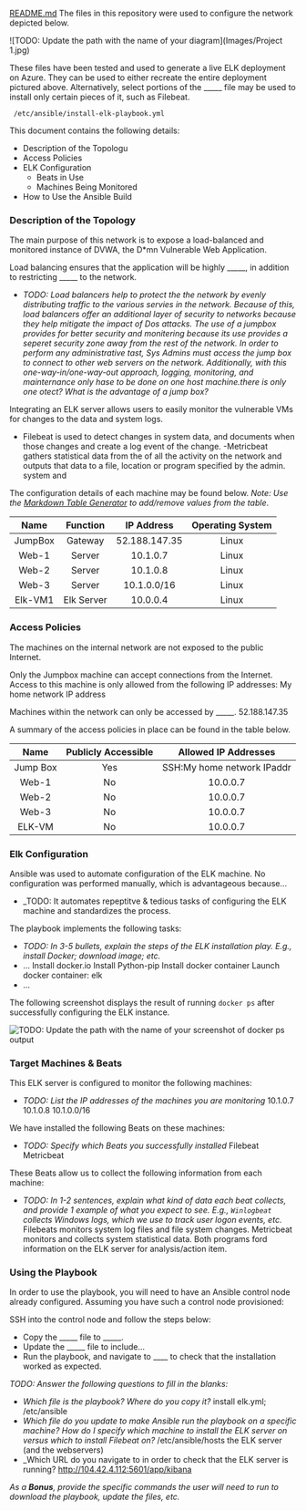 
[README.md](https://github.com/CDA1977/CDA1977/files/7388125/README.md)
The files in this repository were used to configure the network depicted below.

![TODO: Update the path with the name of your diagram](Images/Project 1.jpg)

These files have been tested and used to generate a live ELK deployment on Azure. They can be used to either recreate the entire deployment pictured above. Alternatively, select portions of the _____ file may be used to install only certain pieces of it, such as Filebeat.

     /etc/ansible/install-elk-playbook.yml
     
This document contains the following details:
- Description of the Topologu
- Access Policies
- ELK Configuration
  - Beats in Use
  - Machines Being Monitored
- How to Use the Ansible Build


### Description of the Topology

The main purpose of this network is to expose a load-balanced and monitored instance of DVWA, the D*mn Vulnerable Web Application.

Load balancing ensures that the application will be highly _____, in addition to restricting _____ to the network.
- _TODO: Load balancers help to protect the the network by evenly distributing traffic to the various servies in the network. Because of this, load balancers offer an additional layer of security to networks because they help mitigate the impact of Dos attacks.
The use of a jumpbox provides for better security and monitering because its use provides a seperet security zone away from the rest of the network. In order to perform any administrative tast, Sys Admins must access the jump box to connect to other web servers on the network. Additionally, with this one-way-in/one-way-out approach, logging, monitoring, and mainternance only hase to be done on one host machine.there is only one otect? What is the advantage of a jump box?_

Integrating an ELK server allows users to easily monitor the vulnerable VMs for changes to the data and system logs.
- Filebeat is used to detect changes in system data, and documents when those changes and create a log event of the change. 
-Metricbeat gathers statistical data from the of all the activity on the network and outputs that data to a file, location or program specified by the admin. system and 

The configuration details of each machine may be found below.
_Note: Use the [Markdown Table Generator](http://www.tablesgenerator.com/markdown_tables) to add/remove values from the table_.

|   Name  	|  Function  	|   IP Address  	| Operating System 	|
|:-------:	|:----------:	|:-------------:	|:----------------:	|
| JumpBox 	| Gateway    	| 52.188.147.35 	| Linux            	|
| Web-1   	| Server     	| 10.1.0.7      	| Linux            	|
| Web-2   	| Server     	| 10.1.0.8      	| Linux            	|
| Web-3   	| Server     	| 10.1.0.0/16   	| Linux            	|
| Elk-VM1 	| Elk Server 	| 10.0.0.4      	| Linux            	|


### Access Policies

The machines on the internal network are not exposed to the public Internet. 

Only the Jumpbox machine can accept connections from the Internet. Access to this machine is only allowed from the following IP addresses:
My home network IP address

Machines within the network can only be accessed by _____.
52.188.147.35

A summary of the access policies in place can be found in the table below.

|   Name   	| Publicly Accessible 	|    Allowed IP Addresses    	|
|:--------:	|:-------------------:	|:--------------------------:	|
| Jump Box 	| Yes           	| SSH:My home network IPaddr 	|
| Web-1    	| No         	| 10.0.0.7     	|
| Web-2    	| No         	| 10.0.0.7     	|
| Web-3    	| No          	| 10.0.0.7     	|
| ELK-VM   	| No         	| 10.0.0.7     	|

### Elk Configuration

Ansible was used to automate configuration of the ELK machine. No configuration was performed manually, which is advantageous because...
- _TODO: It automates repeptitve & tedious tasks of configuring the ELK machine and standardizes the process.

The playbook implements the following tasks:
- _TODO: In 3-5 bullets, explain the steps of the ELK installation play. E.g., install Docker; download image; etc._
- ...
Install docker.io
Install Python-pip
Install docker container
Launch docker container: elk
- ...

The following screenshot displays the result of running `docker ps` after successfully configuring the ELK instance.

![TODO: Update the path with the name of your screenshot of docker ps output](Images/docker_ps_output.png)

### Target Machines & Beats
This ELK server is configured to monitor the following machines:
- _TODO: List the IP addresses of the machines you are monitoring_
10.1.0.7
10.1.0.8
10.1.0.0/16

We have installed the following Beats on these machines:
- _TODO: Specify which Beats you successfully installed_
Filebeat
Metricbeat

These Beats allow us to collect the following information from each machine:
- _TODO: In 1-2 sentences, explain what kind of data each beat collects, and provide 1 example of what you expect to see. E.g., `Winlogbeat` collects Windows logs, which we use to track user logon events, etc._
Filebeats monitors system log files and file system changes.
Metricbeat monitors and collects system statistical data.
Both programs ford information on the ELK server for analysis/action item.

### Using the Playbook
In order to use the playbook, you will need to have an Ansible control node already configured. Assuming you have such a control node provisioned: 

SSH into the control node and follow the steps below:
- Copy the _____ file to _____.
- Update the _____ file to include...
- Run the playbook, and navigate to ____ to check that the installation worked as expected.

_TODO: Answer the following questions to fill in the blanks:_
- _Which file is the playbook? Where do you copy it?_ install elk.yml; /etc/ansible
- _Which file do you update to make Ansible run the playbook on a specific machine? How do I specify which machine to install the ELK server on versus which to install Filebeat on?_  /etc/ansible/hosts  the ELK server (and the webservers)
- _Which URL do you navigate to in order to check that the ELK server is running? http://104.42.4.112:5601/app/kibana

_As a **Bonus**, provide the specific commands the user will need to run to download the playbook, update the files, etc._
